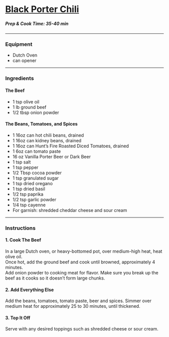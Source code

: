 # [Black Porter Chili](https://www.cakenknife.com/black-porter-chili/) 

##### Prep & Cook Time: 35-40 min 


-------------
### Equipment  
* Dutch Oven 
* can opener 
------------- 
### Ingredients 

#### The Beef 
* 1 tsp olive oil 
* 1 lb ground beef 
* 1/2 tbsp onion powder 

#### The Beans, Tomatoes, and Spices 
* 1 16oz can hot chili beans, drained
* 1 16oz can kidney beans, drained
* 1 16oz can Hunt’s Fire Roasted Diced Tomatoes, drained
* 1 6oz can tomato paste
* 16 oz Vanilla Porter Beer or Dark Beer
* 1 tsp salt
* 1 tsp pepper
* 1/2 Tbsp cocoa powder
* 1 tsp granulated sugar
* 1 tsp dried oregano 
* 1 tsp dried basil
* 1/2 tsp paprika
* 1/2 tsp garlic powder
* 1/4 tsp cayenne  
* For garnish: shredded cheddar cheese and sour cream
-------------- 
### Instructions 

#### 1. Cook The Beef 
In a large Dutch oven, or heavy-bottomed pot, over medium-high heat, heat olive oil.  
Once hot, add the ground beef and cook until browned, approximately 4 minutes.  
Add onion powder to cooking meat for flavor. Make sure you break up the beef as it cooks so it doesn’t form large chunks.

#### 2. Add Everything Else 
Add the beans, tomatoes, tomato paste, beer and spices. 
Simmer over medium heat for approximately 25 to 30 minutes, until thickened. 

#### 3. Top It Off 
Serve with any desired toppings such as shredded cheese or sour cream.
